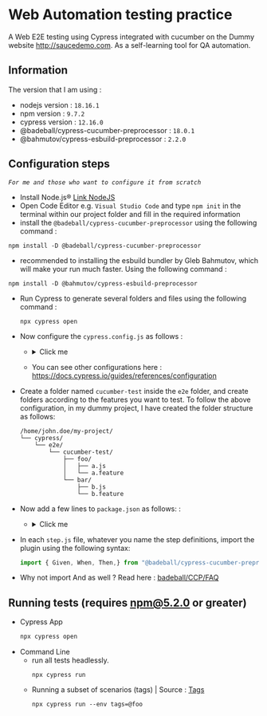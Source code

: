 # Web Automation testing practice

A Web E2E testing using Cypress integrated with cucumber on the Dummy website http://saucedemo.com. As a self-learning tool for QA automation.


## Information
The version that I am using :

- nodejs version : `18.16.1`
- npm version : `9.7.2`
- cypress version : `12.16.0`
- @badeball/cypress-cucumber-preprocessor : `18.0.1`
- @bahmutov/cypress-esbuild-preprocessor : `2.2.0`

## Configuration steps
*`For me and those who want to configure it from scratch`*
-  Install Node.js®  [Link NodeJS](https://nodejs.org/en)
-  Open Code Editor e.g. `Visual Studio Code` and type `npm init` in the terminal within our project folder and fill in the required information
  -  install the `@badeball/cypress-cucumber-preprocessor` using the following command : 
  ```
  npm install -D @badeball/cypress-cucumber-preprocessor
  ```
-  recommended to installing the esbuild bundler by Gleb Bahmutov, which will make your run much faster. Using the following command :
  ```
  npm install -D @bahmutov/cypress-esbuild-preprocessor
  ```
- Run Cypress to generate several folders and files using the following command :
  ```
  npx cypress open
  ```
- Now configure the `cypress.config.js` as follows :
  - <details>
    <summary>Click me</summary>
      
    ```js
    const { defineConfig } = require("cypress");
    const createBundler = require("@bahmutov/cypress-esbuild-preprocessor");
    const preprocessor = require("@badeball/cypress-cucumber-preprocessor");
    const createEsbuildPlugin = require("@badeball/cypress-cucumber-preprocessor/esbuild");
    
    async function setupNodeEvents(on, config) {
      // This is required for the preprocessor to be able to generate JSON reports after each run, and more,
      await preprocessor.addCucumberPreprocessorPlugin(on, config);
    
      on(
        "file:preprocessor",
        createBundler({
          plugins: [createEsbuildPlugin.default(config)],
        })
      );
    
      // Make sure to return the config object as it might have been modified by the plugin.
      return config;
    }
    
    module.exports = defineConfig({
      e2e: {
        baseUrl:"https://saucedemo.com/",
        specPattern: ["**/*.feature", "cypress/e2e/**/*.cy.{js,jsx,ts,tsx}"],
        setupNodeEvents,
        env: {
          omitFiltered: true,
          filterSpecs: true
        },
      },
    });
    ```  
    
    </details>
  - You can see other configurations here : https://docs.cypress.io/guides/references/configuration
- Create a folder named `cucumber-test` inside the `e2e` folder, and create folders according to the features you want to test. To follow the above configuration, in my dummy project, I have created the folder structure as follows:
  ```
  /home/john.doe/my-project/
  └── cypress/
      └── e2e/
          └── cucumber-test/
              ├── foo/
              │   ├── a.js
              │   └── a.feature
              └── bar/
                  ├── b.js
                  └── b.feature
  ```
- Now add a few lines to `package.json` as follows: :
  - <details>
    <summary>Click me</summary>
      
    ```json
    {
      "name": "cypress_cucumber",
      "version": "1.0.0",
      "description": "Cypress with cucumber",
      "main": "index.js",
      "scripts": {
        "test": "echo \"Error: no test specified\" && exit 1"
      },
      "keywords": [
        "Cypress",
        "BDD",
        "Cucumber"
      ],
      "author": "Sefti",
      "license": "ISC",
      "devDependencies": {
        "@badeball/cypress-cucumber-preprocessor": "^18.0.1",
        "@bahmutov/cypress-esbuild-preprocessor": "^2.2.0",
        "cypress": "^12.16.0"
      },
      "cypress-cucumber-preprocessor": {
        "stepDefinitions": "cypress/e2e/cucumber-test/**/*.{js,ts}",
        "html": {
          "enabled": true
        },
        "json": {
          "enabled": true
        }
      }
      
    }

    ```  
    
    </details>

- In each `step.js` file, whatever you name the step definitions, import the plugin using the following syntax:

  ```js
  import { Given, When, Then,} from "@badeball/cypress-cucumber-preprocessor"
  ```
- Why not import And as well ? Read here : [badeball/CCP/FAQ](https://github.com/badeball/cypress-cucumber-preprocessor/blob/master/docs/faq.md#function-members-and-and-but-are-missing)

## Running tests (requires npm@5.2.0 or greater)

- Cypress App 
  ```sh
  npx cypress open
  ``` 
- Command Line
  - run all tests headlessly.
    ```
    npx cypress run
    ```
  - Running a subset of scenarios (tags) | Source : [Tags](https://github.com/badeball/cypress-cucumber-preprocessor/blob/master/docs/tags.md)
    ```
    npx cypress run --env tags=@foo
    ```
